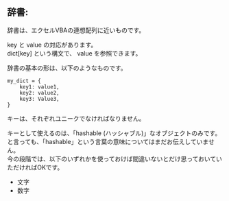## 辞書:

辞書は、エクセルVBAの連想配列に近いものです。

key と value の対応があります。  
dict[key] という構文で、 value を参照できます。

辞書の基本の形は、以下のようなものです。

```
my_dict = {
    key1: value1,
    key2: value2,
    key3: Value3,
}
```

キーは、それぞれユニークでなければなりません。

キーとして使えるのは、「hashable (ハッシャブル)」なオブジェクトのみです。  
と言っても、「hashable」という言葉の意味についてはまだお伝えしていません。  
今の段階では、以下のいずれかを使っておけば間違いないとだけ思っておいていただければOKです。

- 文字
- 数字

